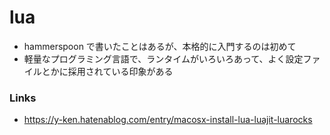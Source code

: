 # lua

- hammerspoon で書いたことはあるが、本格的に入門するのは初めて
- 軽量なプログラミング言語で、ランタイムがいろいろあって、よく設定ファイルとかに採用されている印象がある

### Links
- https://y-ken.hatenablog.com/entry/macosx-install-lua-luajit-luarocks
